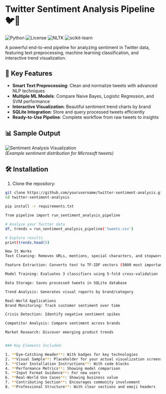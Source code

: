 # Twitter Sentiment Analysis Pipeline 🐦🧠

![Python](https://img.shields.io/badge/Python-3.7+-blue.svg)
![License](https://img.shields.io/badge/License-MIT-green.svg)
![NLTK](https://img.shields.io/badge/NLTK-3.6.5-orange.svg)
![scikit-learn](https://img.shields.io/badge/scikit--learn-1.0-red.svg)

A powerful end-to-end pipeline for analyzing sentiment in Twitter data, featuring text preprocessing, machine learning classification, and interactive trend visualization.

## 🌟 Key Features

- **Smart Text Preprocessing**: Clean and normalize tweets with advanced NLP techniques
- **Multiple ML Models**: Compare Naive Bayes, Logistic Regression, and SVM performance
- **Interactive Visualization**: Beautiful sentiment trend charts by brand
- **SQLite Integration**: Store and query processed tweets efficiently
- **Ready-to-Use Pipeline**: Complete workflow from raw tweets to insights

## 📊 Sample Output

![Sentiment Analysis Visualization](https://i.imgur.com/JQ6Yd7l.png)  
*(Example sentiment distribution for Microsoft tweets)*

## 🛠️ Installation

1. Clone the repository:
```bash
git clone https://github.com/yourusername/twitter-sentiment-analysis.git
cd twitter-sentiment-analysis

pip install -r requirements.txt

from pipeline import run_sentiment_analysis_pipeline

# Analyze your Twitter data
df, trends = run_sentiment_analysis_pipeline('tweets.csv')

# Explore results
print(trends.head())

How It Works
Text Cleaning: Removes URLs, mentions, special characters, and stopwords

Feature Extraction: Converts text to TF-IDF vectors (5000 most important features)

Model Training: Evaluates 3 classifiers using 5-fold cross-validation

Data Storage: Saves processed tweets in SQLite database

Trend Analysis: Generates visual reports by brand/category

Real-World Applications
Brand Monitoring: Track customer sentiment over time

Crisis Detection: Identify negative sentiment spikes

Competitor Analysis: Compare sentiment across brands

Market Research: Discover emerging product trends


### Key Elements Included:

1. **Eye-Catching Header**: With badges for key technologies
2. **Visual Sample**: Placeholder for your actual visualization screenshot
3. **Clear Installation Instructions**: With code blocks
4. **Performance Metrics**: Showing model comparison
5. **Input Format Guidance**: For new users
6. **Real-World Use Cases**: Showing business value
7. **Contributing Section**: Encourages community involvement
8. **Professional Structure**: With clear sections and emoji headers


